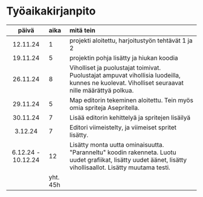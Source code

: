 # Työaikakirjanpito

| päivä | aika | mitä tein  |
| :----:|:-----| :-----|
| 12.11.24 | 1    | projekti aloitettu, harjoitustyön tehtävät 1 ja 2 |
| 19.11.24 | 5    | projektin pohja lisätty ja hiukan koodia |
| 26.11.24 | 8    | Viholliset ja puolustajat toimivat. Puolustajat ampuvat vihollisia luodeilla, kunnes ne kuolevat. Viholliset seuraavat nille määrättyä polkua. |
| 29.11.24 | 5    | Map editorin tekeminen aloitettu. Tein myös omia spriteja Asepritella. |
| 30.11.24 | 7    | Lisää editorin kehittelyä ja spritejen lisäilyä |
| 3.12.24 | 7     | Editori viimeistelty, ja viimeiset spritet lisätty. |
| 6.12.24 - 10.12.24 | 12 | Lisätty monta uutta ominaisuutta. "Paranneltu" koodin rakenneta. Luotu uudet grafiikat, lisätty uudet äänet, lisätty vihollisaallot. Lisätty muutama testi. |
| | yht. 45h |

